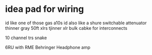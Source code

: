 # idea pad for wiring

id like one of those gas a10s
id also like a shure switchable attenuator
thinner gray 50ft xlrs
tjinner xlr bulk cabke for interconnects


10 channel trs snake


6RU with
RME
Behringer
Headphone amp


